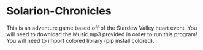 # Solarion-Chronicles

This is an adventure game based off of the Stardew Valley heart event. You will need to download the Music.mp3 provided in order to run this program! You will need to import colored library (pip install colored).
